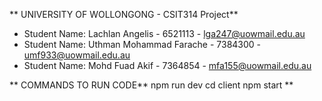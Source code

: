 ** UNIVERSITY OF WOLLONGONG - CSIT314 Project**
- Student Name: Lachlan Angelis - 6521113 - lga247@uowmail.edu.au
- Student Name: Uthman Mohammad Farache - 7384300 - umf933@uowmail.edu.au
- Student Name: Mohd Fuad Akif - 7364854 - mfa155@uowmail.edu.au


** COMMANDS TO RUN CODE**
npm run dev
cd client
npm start
**
